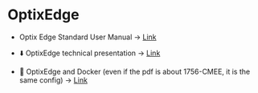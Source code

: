 # OptixEdge

- Optix Edge Standard User Manual → [Link](https://literature.rockwellautomation.com/idc/groups/literature/documents/um/2800e-um001_-en-p.pdf)

- ⬇️ OptixEdge technical presentation → [Link](https://github.com/massimovar/LearningFTOptix/blob/main/pdf/OptixEdge_Technical_Presentation.pdf)

- 🐳 OptixEdge and Docker (even if the pdf is about 1756-CMEE, it is the same config) → [Link](https://github.com/massimovar/LearningFTOptix/blob/main/pdf/Usage_of_Docker_and_Portainer_on_the_1756-CMEE.pdf)
